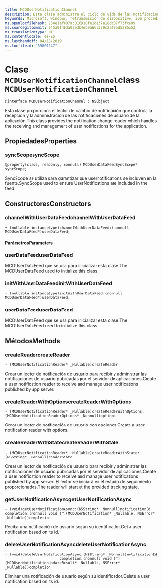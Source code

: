 ```yaml
---
title: MCDUserNotificationChannel
description: Esta clase administra el ciclo de vida de las notificaciones de usuario.
keywords: Microsoft, windows, retransmisión de dispositivo, iOS procedimientos, procedimientos iPhone
ms.openlocfilehash: 234e1af807ac816918fe1de37a18dc07f73fca09
ms.sourcegitcommit: 945a0f4bda02e3b4eb9a665379c2af9bd5285a53
ms.translationtype: MT
ms.contentlocale: es-ES
ms.lasthandoff: 04/18/2019
ms.locfileid: "59801247"
---
```

# <a name="class-mcdusernotificationchannel"></a><span data-ttu-id="18ad3-104">Clase `MCDUserNotificationChannel`</span><span class="sxs-lookup"><span data-stu-id="18ad3-104">class `MCDUserNotificationChannel`</span></span>

```
@interface MCDUserNotificationChannel : NSObject
```

<span data-ttu-id="18ad3-105">Esta clase proporciona el lector de cambio de notificación que controla la recepción y la administración de las notificaciones de usuario de la aplicación.</span><span class="sxs-lookup"><span data-stu-id="18ad3-105">This class provides the notification change reader which handles the receiving and management of user notifications for the application.</span></span> 

## <a name="properties"></a><span data-ttu-id="18ad3-106">Propiedades</span><span class="sxs-lookup"><span data-stu-id="18ad3-106">Properties</span></span>

### <a name="syncscope"></a><span data-ttu-id="18ad3-107">syncScope</span><span class="sxs-lookup"><span data-stu-id="18ad3-107">syncScope</span></span>
`@property(class, readonly, nonnull) MCDUserDataFeedSyncScope* syncScope;`

<span data-ttu-id="18ad3-108">SyncScope se utiliza para garantizar que usernotifications se incluyen en la fuente.</span><span class="sxs-lookup"><span data-stu-id="18ad3-108">SyncScope used to ensure UserNotifications are included in the feed.</span></span>

## <a name="constructors"></a><span data-ttu-id="18ad3-109">Constructores</span><span class="sxs-lookup"><span data-stu-id="18ad3-109">Constructors</span></span>

### <a name="channelwithuserdatafeed"></a><span data-ttu-id="18ad3-110">channelWithUserDataFeed</span><span class="sxs-lookup"><span data-stu-id="18ad3-110">channelWithUserDataFeed</span></span>
`+ (nullable instancetype)channelWithUserDataFeed:(nonnull MCDUserDataFeed*)userDataFeed;`

#### <a name="parameters"></a><span data-ttu-id="18ad3-111">Parámetros</span><span class="sxs-lookup"><span data-stu-id="18ad3-111">Parameters</span></span>

### <a name="userdatafeed"></a><span data-ttu-id="18ad3-112">userDataFeed</span><span class="sxs-lookup"><span data-stu-id="18ad3-112">userDataFeed</span></span>
<span data-ttu-id="18ad3-113">MCDUserDataFeed que se usa para inicializar esta clase.</span><span class="sxs-lookup"><span data-stu-id="18ad3-113">The MCDUserDataFeed used to initialize this class.</span></span>

### <a name="initwithuserdatafeed"></a><span data-ttu-id="18ad3-114">initWithUserDataFeed</span><span class="sxs-lookup"><span data-stu-id="18ad3-114">initWithUserDataFeed</span></span>
`- (nullable instancetype)initWithUserDataFeed:(nonnull MCDUserDataFeed*)userDataFeed;`

### <a name="userdatafeed"></a><span data-ttu-id="18ad3-115">userDataFeed</span><span class="sxs-lookup"><span data-stu-id="18ad3-115">userDataFeed</span></span>
<span data-ttu-id="18ad3-116">MCDUserDataFeed que se usa para inicializar esta clase.</span><span class="sxs-lookup"><span data-stu-id="18ad3-116">The MCDUserDataFeed used to initialize this class.</span></span>

## <a name="methods"></a><span data-ttu-id="18ad3-117">Métodos</span><span class="sxs-lookup"><span data-stu-id="18ad3-117">Methods</span></span>

### <a name="createreader"></a><span data-ttu-id="18ad3-118">createReader</span><span class="sxs-lookup"><span data-stu-id="18ad3-118">createReader</span></span>
`- (MCDUserNotificationReader* _Nullable)createReader`

<span data-ttu-id="18ad3-119">Crear un lector de notificación de usuario para recibir y administrar las notificaciones de usuario publicadas por el servidor de aplicaciones.</span><span class="sxs-lookup"><span data-stu-id="18ad3-119">Create a user notification reader to receive and manage user notifications published by app server.</span></span>

### <a name="createreaderwithoptions"></a><span data-ttu-id="18ad3-120">createReaderWithOptions</span><span class="sxs-lookup"><span data-stu-id="18ad3-120">createReaderWithOptions</span></span>
`- (MCDUserNotificationReader* _Nullable)createReaderWithOptions:(MCDUserNotificationReaderOptions* _Nonnull)options`

<span data-ttu-id="18ad3-121">Crear un lector de notificación de usuario con opciones.</span><span class="sxs-lookup"><span data-stu-id="18ad3-121">Create a user notification reader with options.</span></span>

### <a name="createreaderwithstate"></a><span data-ttu-id="18ad3-122">createReaderWithState</span><span class="sxs-lookup"><span data-stu-id="18ad3-122">createReaderWithState</span></span>
`- (MCDUserNotificationReader* _Nullable)createReaderWithState:(NSString* _Nonnull)readerState`

<span data-ttu-id="18ad3-123">Crear un lector de notificación de usuario para recibir y administrar las notificaciones de usuario publicadas por el servidor de aplicaciones.</span><span class="sxs-lookup"><span data-stu-id="18ad3-123">Create a user notification reader to receive and manage user notifications published by app server.</span></span> <span data-ttu-id="18ad3-124">El lector se iniciará en el estado de seguimiento proporcionados.</span><span class="sxs-lookup"><span data-stu-id="18ad3-124">The reader will start at the provided tracking state.</span></span>  

### <a name="getusernotificationasync"></a><span data-ttu-id="18ad3-125">getUserNotificationAsync</span><span class="sxs-lookup"><span data-stu-id="18ad3-125">getUserNotificationAsync</span></span>
`- (void)getUserNotificationAsync:(NSString* _Nonnull)notificationId
                      completion:(nonnull void (^)(MCDUserNotification* _Nullable, NSError* _Nullable))completion`

<span data-ttu-id="18ad3-126">Reciba una notificación de usuario según su identificador.</span><span class="sxs-lookup"><span data-stu-id="18ad3-126">Get a user notification based on its id.</span></span>

### <a name="deleteusernotificationasync"></a><span data-ttu-id="18ad3-127">deleteUserNotificationAsync</span><span class="sxs-lookup"><span data-stu-id="18ad3-127">deleteUserNotificationAsync</span></span>
```
- (void)deleteUserNotificationAsync:(NSString* _Nonnull)notificationId
                         completion:(nonnull void (^)(MCDUserNotificationUpdateResult* _Nullable, NSError* _Nullable))completion
```

<span data-ttu-id="18ad3-128">Eliminar una notificación de usuario según su identificador.</span><span class="sxs-lookup"><span data-stu-id="18ad3-128">Delete a user notification based on its id.</span></span> 
